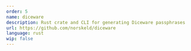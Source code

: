 ```yaml
---
order: 5
name: diceware
description: Rust crate and CLI for generating Diceware passphrases
url: https://github.com/norskeld/diceware
language: rust
wip: false
---
```

